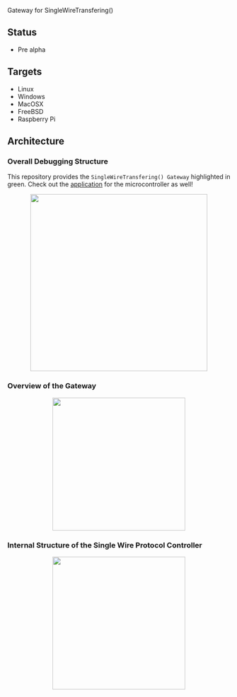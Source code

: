
Gateway for SingleWireTransfering()

## Status

- Pre alpha

## Targets

- Linux
- Windows
- MacOSX
- FreeBSD
- Raspberry Pi

## Architecture

### Overall Debugging Structure

This repository provides the `SingleWireTransfering() Gateway` highlighted in green. Check out the [application](https://github.com/NoOrientationProgramming/hello-world-stm32) for the microcontroller as well!

<p align="center">
  <kbd>
    <img src="https://raw.githubusercontent.com/NoOrientationProgramming/gw-dbg-swt/main/doc/system/stm32-uart_3.svg" style="width: 400px; max-width:100%"/>
  </kbd>
</p>

### Overview of the Gateway

<p align="center">
  <kbd>
    <img src="https://raw.githubusercontent.com/NoOrientationProgramming/gw-dbg-swt/main/doc/system/overview-gw.svg" style="width: 300px; max-width:100%"/>
  </kbd>
</p>

### Internal Structure of the Single Wire Protocol Controller

<p align="center">
  <kbd>
    <img src="https://raw.githubusercontent.com/NoOrientationProgramming/gw-dbg-swt/main/doc/system/structure-dbg-internal.svg" style="width: 300px; max-width:100%"/>
  </kbd>
</p>
